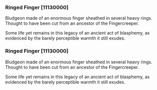### Ringed Finger [11130000]

Bludgeon made of an enormous finger sheathed in several heavy rings. Thought to have been cut from an ancestor of the Fingercreeper.

Some life yet remains in this legacy of an ancient act of blasphemy, as evidenced by the barely perceptible warmth it still exudes.### Ringed Finger [11130000]

Bludgeon made of an enormous finger sheathed in several heavy rings. Thought to have been cut from an ancestor of the Fingercreeper.

Some life yet remains in this legacy of an ancient act of blasphemy, as evidenced by the barely perceptible warmth it still exudes.